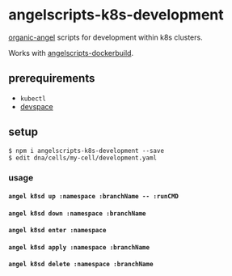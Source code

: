 # angelscripts-k8s-development

[organic-angel](https://github.com/node-organic/organic-angel) scripts for development within k8s clusters.

Works with [angelscripts-dockerbuild](https://github.com/node-organic/angelscripts-dockerbuild).

## prerequirements

* `kubectl`
* [devspace](https://github.com/devspace-cloud/devspace)

## setup

```
$ npm i angelscripts-k8s-development --save
$ edit dna/cells/my-cell/development.yaml
```

### usage

#### `angel k8sd up :namespace :branchName -- :runCMD`
#### `angel k8sd down :namespace :branchName`
#### `angel k8sd enter :namespace`
#### `angel k8sd apply :namespace :branchName`
#### `angel k8sd delete :namespace :branchName`
